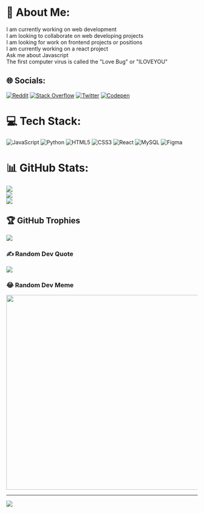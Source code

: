 # 💫 About Me:
I am currently working on web development<br>I am looking to collaborate on web developing projects<br>I am looking for work on frontend projects or positions<br>I am currently working on a react project<br>Ask me about Javascript<br>The first computer virus is called the "Love Bug" or "ILOVEYOU"


## 🌐 Socials:
[![Reddit](https://img.shields.io/badge/Reddit-%23FF4500.svg?logo=Reddit&logoColor=white)](https://reddit.com/user/JoshuaLamptey) [![Stack Overflow](https://img.shields.io/badge/-Stackoverflow-FE7A16?logo=stack-overflow&logoColor=white)](https://stackoverflow.com/users/Joshua) [![Twitter](https://img.shields.io/badge/Twitter-%231DA1F2.svg?logo=Twitter&logoColor=white)](https://twitter.com/@9anda_blk) [![Codepen](https://img.shields.io/badge/Codepen-000000?style=for-the-badge&logo=codepen&logoColor=white)](https://codepen.io/@9anda_blk) 

# 💻 Tech Stack:
![JavaScript](https://img.shields.io/badge/javascript-%23323330.svg?style=flat&logo=javascript&logoColor=%23F7DF1E) ![Python](https://img.shields.io/badge/python-3670A0?style=flat&logo=python&logoColor=ffdd54) ![HTML5](https://img.shields.io/badge/html5-%23E34F26.svg?style=flat&logo=html5&logoColor=white) ![CSS3](https://img.shields.io/badge/css3-%231572B6.svg?style=flat&logo=css3&logoColor=white) ![React](https://img.shields.io/badge/react-%2320232a.svg?style=flat&logo=react&logoColor=%2361DAFB) ![MySQL](https://img.shields.io/badge/mysql-%2300f.svg?style=flat&logo=mysql&logoColor=white) 	![Figma](https://img.shields.io/badge/figma-%23F24E1E.svg?style=flat&logo=figma&logoColor=white)
# 📊 GitHub Stats:
![](https://github-readme-stats.vercel.app/api?username=JoshLamptey&theme=dark&hide_border=true&include_all_commits=true&count_private=true)<br/>
![](https://github-readme-streak-stats.herokuapp.com/?user=JoshLamptey&theme=dark&hide_border=true)<br/>
![](https://github-readme-stats.vercel.app/api/top-langs/?username=JoshLamptey&theme=dark&hide_border=true&include_all_commits=true&count_private=true&layout=compact)

## 🏆 GitHub Trophies
![](https://github-profile-trophy.vercel.app/?username=JoshLamptey&theme=radical&no-frame=false&no-bg=true&margin-w=4)

### ✍️ Random Dev Quote
![](https://quotes-github-readme.vercel.app/api?type=horizontal&theme=radical)

### 😂 Random Dev Meme
<img src="https://rm.up.railway.app/" width="512px"/>

---
[![](https://visitcount.itsvg.in/api?id=JoshLamptey&icon=0&color=0)](https://visitcount.itsvg.in)

<!-- Proudly created with GPRM ( https://gprm.itsvg.in ) -->
